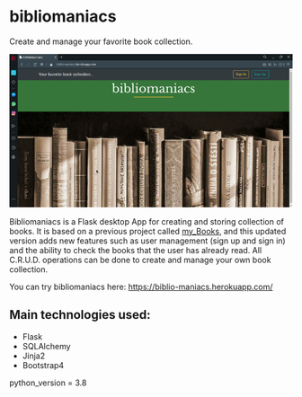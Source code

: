 # bibliomaniacs
Create and manage your favorite book collection.

<p align="center">
<img src="images/biblio_in_action.gif">
</p>

Bibliomaniacs is a Flask desktop App for creating and storing collection of books.
It is based on a previous project called <a href="https://github.com/jplessey/my_Books">my_Books</a>, and this updated version adds new features such as user management (sign up and sign in) and the ability to check the books that the user has already read.
All C.R.U.D. operations can be done to create and manage your own book collection.

You can try bibliomaniacs here: https://biblio-maniacs.herokuapp.com/

## Main technologies used:
* Flask
* SQLAlchemy
* Jinja2
* Bootstrap4

python_version = 3.8